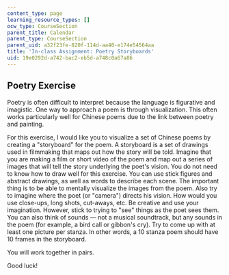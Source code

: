 ```yaml
---
content_type: page
learning_resource_types: []
ocw_type: CourseSection
parent_title: Calendar
parent_type: CourseSection
parent_uid: a32f23fe-820f-114d-aa40-e174e54564aa
title: 'In-class Assignment: Poetry Storyboards'
uid: 19e0292d-a742-bac2-eb5d-a748c0a67a86
---
```


Poetry Exercise
---------------

Poetry is often difficult to interpret because the language is figurative and imagistic. One way to approach a poem is through visualization. This often works particularly well for Chinese poems due to the link between poetry and painting.

For this exercise, I would like you to visualize a set of Chinese poems by creating a "storyboard" for the poem. A storyboard is a set of drawings used in filmmaking that maps out how the story will be told. Imagine that you are making a film or short video of the poem and map out a series of images that will tell the story underlying the poet's vision. You do not need to know how to draw well for this exercise. You can use stick figures and abstract drawings, as well as words to describe each scene. The important thing is to be able to mentally visualize the images from the poem. Also try to imagine where the poet (or "camera") directs his vision. How would you use close-ups, long shots, cut-aways, etc. Be creative and use your imagination. However, stick to trying to "see" things as the poet sees them. You can also think of sounds — not a musical soundtrack, but any sounds in the poem (for example, a bird call or gibbon's cry). Try to come up with at least one picture per stanza. In other words, a 10 stanza poem should have 10 frames in the storyboard.

You will work together in pairs.

Good luck!